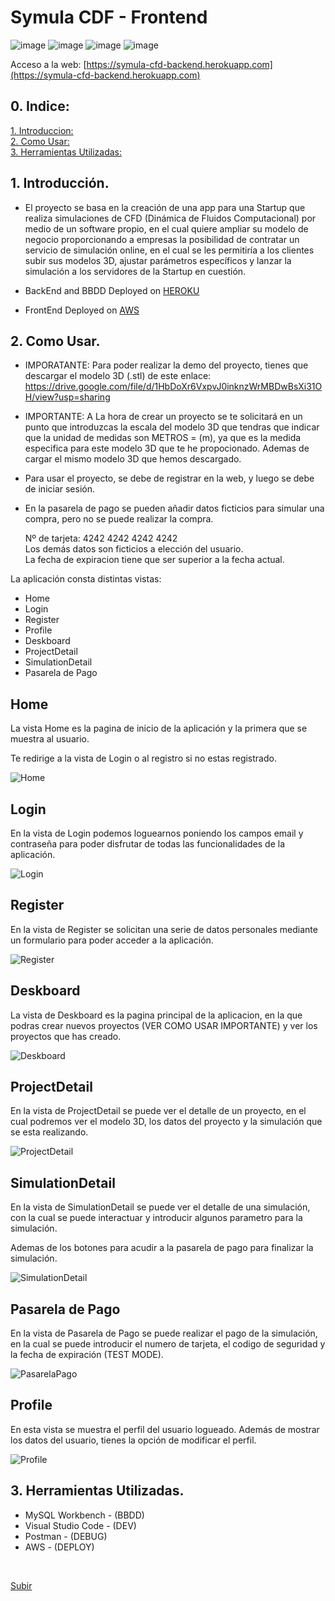 
# Symula CDF - Frontend

![image](https://img.shields.io/badge/React-20232A?style=for-the-badge&logo=react&logoColor=61DAFB)
![image](https://img.shields.io/badge/Redux-593D88?style=for-the-badge&logo=redux&logoColor=white)
![image](https://img.shields.io/badge/Amazon_AWS-FF9900?style=for-the-badge&logo=amazonaws&logoColor=white)
![image](https://img.shields.io/badge/JavaScript-323330?style=for-the-badge&logo=javascript&logoColor=F7DF1E)


Acceso a la web: [https://symula-cfd-backend.herokuapp.com](https://symula-cfd-backend.herokuapp.com)<br>

## 0. Indice:


  [1. Introduccion:](#1-introducción)<br>
  [2. Como Usar:](#3-descripción-del-proyecto)<br>
  [3. Herramientas Utilizadas:](#5herramientas-utilizadas)<br>

## 1. Introducción.

- El proyecto se basa en la creación de una app para una Startup que realiza simulaciones de CFD 
(Dinámica de Fluidos Computacional) por medio de un software propio, en el cual quiere ampliar su 
modelo de negocio proporcionando a empresas la posibilidad de contratar un servicio de simulación 
online, en el cual se les permitiría a los clientes subir sus modelos 3D, ajustar parámetros específicos 
y lanzar la simulación a los servidores de la Startup en cuestión.

- BackEnd and BBDD Deployed on [HEROKU](https://symula-cfd-backend.herokuapp.com)<br>

- FrontEnd Deployed on [AWS](https://symula-cfd-backend.herokuapp.com)<br>
  
## 2. Como Usar.


  
- IMPORATANTE: Para poder realizar la demo del proyecto, tienes que descargar el modelo 3D (.stl) de este enlace:
https://drive.google.com/file/d/1HbDoXr6VxpvJ0inknzWrMBDwBsXi31OH/view?usp=sharing

- IMPORTANTE: A La hora de crear un proyecto se te solicitará en un punto que introduzcas la escala del modelo 3D que tendras que indicar que la unidad de medidas son METROS = (m), ya que es la medida especifica para este modelo 3D que te he propocionado. Ademas de cargar el mismo modelo 3D que hemos descargado.

- Para usar el proyecto, se debe de registrar en la web, y luego se debe de iniciar sesión.

- En la pasarela de pago se pueden añadir datos ficticios para simular una compra, pero no se puede realizar la compra.
  
  Nº de tarjeta: 4242 4242 4242 4242<br>
  Los demás datos son ficticios a elección del usuario.<br>
  La fecha de expiracion tiene que ser superior a la fecha actual.<br>

La aplicación consta distintas vistas:

 - Home
 - Login 
 - Register
 - Profile
 - Deskboard
 - ProjectDetail
 - SimulationDetail
 - Pasarela de Pago
 

## Home

La vista Home es la pagina de inicio de la aplicación y la primera que se muestra al usuario.

Te redirige a la vista de Login o al registro si no estas registrado.


![Home](src/img/Home.png)


## Login 
En la vista de Login podemos loguearnos  poniendo los campos email y contraseña para poder disfrutar de todas las funcionalidades de la aplicación.

![Login](src/img/Login.png)

## Register
En la vista de Register se solicitan una serie de datos personales mediante un formulario para poder acceder a la aplicación. 

![Register](src/img/Register.png)

## Deskboard
La vista de Deskboard es la pagina principal de la aplicacion, en la que podras crear nuevos proyectos (VER COMO USAR IMPORTANTE) y ver los proyectos que has creado.

![Deskboard](src/img/Deskboard.png)

## ProjectDetail
En la vista de ProjectDetail se puede ver el detalle de un proyecto, en el cual podremos ver el modelo 3D, los datos del proyecto y la simulación que se esta realizando.

![ProjectDetail](src/img/ProjectDetail.png)

## SimulationDetail
En la vista de SimulationDetail se puede ver el detalle de una simulación, con la cual se puede interactuar y introducir algunos parametro para la simulación.

Ademas de los botones para acudir a la pasarela de pago para finalizar la simulación.

![SimulationDetail](src/img/Simulation.png)

## Pasarela de Pago
En la vista de Pasarela de Pago se puede realizar el pago de la simulación, en la cual se puede introducir el numero de tarjeta, el codigo de seguridad y la fecha de expiración (TEST MODE).

![PasarelaPago](src/img/Pasarela.png)

## Profile 
En esta vista se muestra el perfil del usuario logueado.
Además de mostrar los datos del usuario, tienes la opción de modificar el perfil.

![Profile](src/img/Profile.png)


## 3. Herramientas Utilizadas.

- MySQL Workbench - (BBDD)
- Visual Studio Code - (DEV)
- Postman - (DEBUG)
- AWS - (DEPLOY)

<br>


[Subir](#top)

